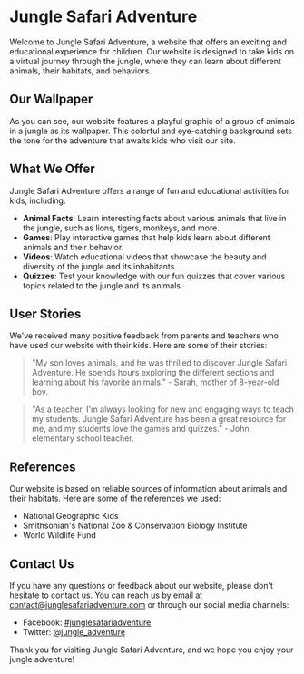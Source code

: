 <!--font:Dancing Script-->

# Jungle Safari Adventure

<!--font:Barlow Condensed-->

Welcome to Jungle Safari Adventure, a website that offers an exciting and educational experience for children. Our website is designed to take kids on a virtual journey through the jungle, where they can learn about different animals, their habitats, and behaviors.

## Our Wallpaper

As you can see, our website features a playful graphic of a group of animals in a jungle as its wallpaper. This colorful and eye-catching background sets the tone for the adventure that awaits kids who visit our site.

## What We Offer

Jungle Safari Adventure offers a range of fun and educational activities for kids, including:

-   **Animal Facts**: Learn interesting facts about various animals that live in the jungle, such as lions, tigers, monkeys, and more.
-   **Games**: Play interactive games that help kids learn about different animals and their behavior.
-   **Videos**: Watch educational videos that showcase the beauty and diversity of the jungle and its inhabitants.
-   **Quizzes**: Test your knowledge with our fun quizzes that cover various topics related to the jungle and its animals.

## User Stories

We've received many positive feedback from parents and teachers who have used our website with their kids. Here are some of their stories:

> "My son loves animals, and he was thrilled to discover Jungle Safari Adventure. He spends hours exploring the different sections and learning about his favorite animals." - Sarah, mother of 8-year-old boy.

> "As a teacher, I'm always looking for new and engaging ways to teach my students. Jungle Safari Adventure has been a great resource for me, and my students love the games and quizzes." - John, elementary school teacher.

## References

Our website is based on reliable sources of information about animals and their habitats. Here are some of the references we used:

-   National Geographic Kids
-   Smithsonian's National Zoo & Conservation Biology Institute
-   World Wildlife Fund

## Contact Us

If you have any questions or feedback about our website, please don't hesitate to contact us. You can reach us by email at [contact@junglesafariadventure.com](mailto:contact@junglesafariadventure.com) or through our social media channels:

-   Facebook: [#junglesafariadventure](#)
-   Twitter: [@jungle_adventure](#)

Thank you for visiting Jungle Safari Adventure, and we hope you enjoy your jungle adventure!

<!--

Write me content for website with wallpaper which alt text is:

"A playful graphic of a group of animals in a jungle for a children's or education website"

The name/title of the page should not be 1:1 copy of the alt text but rather a real content of the website which is using this wallpaper.

- Use markdown format
- Start with heading
- Heading should be short and concise
- The content should look like a real website
- The website should not be about the wallpaper, wallpaper is just a related background
- Heading should be contain work "wallpaper" or "background"
- Include real sections like references, contact, user stories, etc. use things relevant to the page purpose.
- Feel free to use structure like headings, bullets, numbering, blockquotes, paragraphs, horizontal lines, etc.
- You can use formatting like bold or _italic_
- You can include UTF-8 emojis
- Links should be only #hash anchors (and you can refer to the document itself)
- Do not include images


---


# Jungle Safari Adventure - A Fun and Educational Website for Kids

Welcome to Jungle Safari Adventure, a website that offers an exciting and educational experience for children. Our website is designed to take kids on a virtual journey through the jungle, where they can learn about different animals, their habitats, and behaviors.

## Our Wallpaper
As you can see, our website features a playful graphic of a group of animals in a jungle as its wallpaper. This colorful and eye-catching background sets the tone for the adventure that awaits kids who visit our site.

## What We Offer
Jungle Safari Adventure offers a range of fun and educational activities for kids, including:

- **Animal Facts**: Learn interesting facts about various animals that live in the jungle, such as lions, tigers, monkeys, and more.
- **Games**: Play interactive games that help kids learn about different animals and their behavior.
- **Videos**: Watch educational videos that showcase the beauty and diversity of the jungle and its inhabitants.
- **Quizzes**: Test your knowledge with our fun quizzes that cover various topics related to the jungle and its animals.

## User Stories
We've received many positive feedback from parents and teachers who have used our website with their kids. Here are some of their stories:

> "My son loves animals, and he was thrilled to discover Jungle Safari Adventure. He spends hours exploring the different sections and learning about his favorite animals." - Sarah, mother of 8-year-old boy.

> "As a teacher, I'm always looking for new and engaging ways to teach my students. Jungle Safari Adventure has been a great resource for me, and my students love the games and quizzes." - John, elementary school teacher.

## References
Our website is based on reliable sources of information about animals and their habitats. Here are some of the references we used:

- National Geographic Kids
- Smithsonian's National Zoo & Conservation Biology Institute
- World Wildlife Fund

## Contact Us
If you have any questions or feedback about our website, please don't hesitate to contact us. You can reach us by email at [contact@junglesafariadventure.com](mailto:contact@junglesafariadventure.com) or through our social media channels:

- Facebook: [#junglesafariadventure](#)
- Twitter: [@jungle_adventure](#)

Thank you for visiting Jungle Safari Adventure, and we hope you enjoy your jungle adventure!

-->
